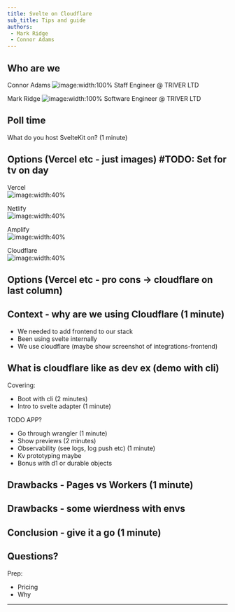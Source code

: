 ```yaml
---
title: Svelte on Cloudflare
sub_title: Tips and guide
authors: 
 - Mark Ridge
 - Connor Adams
---
```


Who are we
---

<!-- column_layout: [1, 1] -->
<!-- column: 0 -->
<!-- alignment: center -->
Connor Adams
![image:width:100%](images/connorads.jpg)
Staff Engineer @ TRIVER LTD
<!-- column: 1 -->
Mark Ridge
![image:width:100%](images/mark-profile.jpeg)
Software Engineer @ TRIVER LTD
<!-- end_slide -->

Poll time
---
<!-- jump_to_middle -->
<!-- alignment: center -->
What do you host SvelteKit on? (1 minute)
<!-- end_slide -->
Options (Vercel etc - just images) #TODO: Set for tv on day
---
<!-- alignment: center -->
<!-- column_layout: [1, 1] -->

<!-- column: 0 -->
Vercel  
![image:width:40%](images/vercel-logo.png)
<!-- column: 1 -->
Netlify  
![image:width:40%](images/netlify-logo-square.png)
<!-- alignment: center -->
<!-- new_lines: 4 -->
<!-- column_layout: [1, 1] -->
<!-- column: 0 -->
Amplify  
![image:width:40%](images/aws-amplify.png)
<!-- column: 1 -->
<!-- pause -->
Cloudflare  
![image:width:40%](images/cloudflare-logo.png)
<!-- end_slide -->
Options (Vercel etc - pro cons -> cloudflare on last column)
---
<!-- end_slide -->
Context - why are we using Cloudflare (1 minute)
---
 - We needed to add frontend to our stack
 - Been using svelte internally
 - We use cloudflare (maybe show screenshot of integrations-frontend)
<!-- end_slide -->
What is cloudflare like as dev ex (demo with cli)
---

Covering:
 - Boot with cli (2 minutes)
 - Intro to svelte adapter (1 minute)

 TODO APP?
 - Go through wrangler (1 minute)
 - Show previews (2 minutes)
 - Observability (see logs, log push etc) (1 minute)
 - Kv prototyping maybe
 - Bonus with d1 or durable objects
<!-- end_slide -->
Drawbacks - Pages vs Workers (1 minute)
---
<!-- end_slide -->
Drawbacks - some wierdness with envs
---
<!-- end_slide -->
Conclusion - give it a go (1 minute)
---
<!-- end_slide -->
Questions?
---
Prep:
 - Pricing
 - Why
---